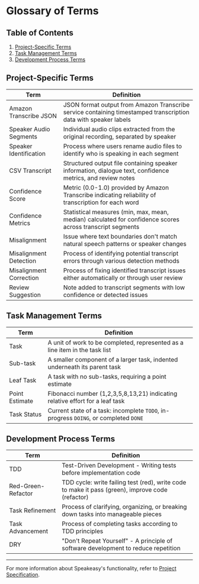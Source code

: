 # Glossary of Terms

## Table of Contents
1. [Project-Specific Terms](#project-specific-terms)
2. [Task Management Terms](#task-management-terms)
3. [Development Process Terms](#development-process-terms)

## Project-Specific Terms

| Term                    | Definition                                                                                                      |
|-------------------------|-----------------------------------------------------------------------------------------------------------------|
| Amazon Transcribe JSON  | JSON format output from Amazon Transcribe service containing timestamped transcription data with speaker labels |
| Speaker Audio Segments  | Individual audio clips extracted from the original recording, separated by speaker                              |
| Speaker Identification  | Process where users rename audio files to identify who is speaking in each segment                              |
| CSV Transcript          | Structured output file containing speaker information, dialogue text, confidence metrics, and review notes      |
| Confidence Score        | Metric (0.0-1.0) provided by Amazon Transcribe indicating reliability of transcription for each word            |
| Confidence Metrics      | Statistical measures (min, max, mean, median) calculated for confidence scores across transcript segments       |
| Misalignment            | Issue where text boundaries don't match natural speech patterns or speaker changes                              |
| Misalignment Detection  | Process of identifying potential transcript errors through various detection methods                            |
| Misalignment Correction | Process of fixing identified transcript issues either automatically or through user review                      |
| Review Suggestion       | Note added to transcript segments with low confidence or detected issues                                        |

## Task Management Terms

| Term           | Definition                                                                       |
|----------------|----------------------------------------------------------------------------------|
| Task           | A unit of work to be completed, represented as a line item in the task list      |
| Sub-task       | A smaller component of a larger task, indented underneath its parent task        |
| Leaf Task      | A task with no sub-tasks, requiring a point estimate                             |
| Point Estimate | Fibonacci number (1,2,3,5,8,13,21) indicating relative effort for a leaf task    |
| Task Status    | Current state of a task: incomplete `TODO`, in-progress `DOING`, or completed `DONE` |

## Development Process Terms

| Term               | Definition                                                                                       |
|--------------------|--------------------------------------------------------------------------------------------------|
| TDD                | Test-Driven Development - Writing tests before implementation code                               |
| Red-Green-Refactor | TDD cycle: write failing test (red), write code to make it pass (green), improve code (refactor) |
| Task Refinement    | Process of clarifying, organizing, or breaking down tasks into manageable pieces                 |
| Task Advancement   | Process of completing tasks according to TDD principles                                          |
| DRY                | "Don't Repeat Yourself" - A principle of software development to reduce repetition               |

---

For more information about Speakeasy's functionality, refer to [Project Specification](../specification.md).
